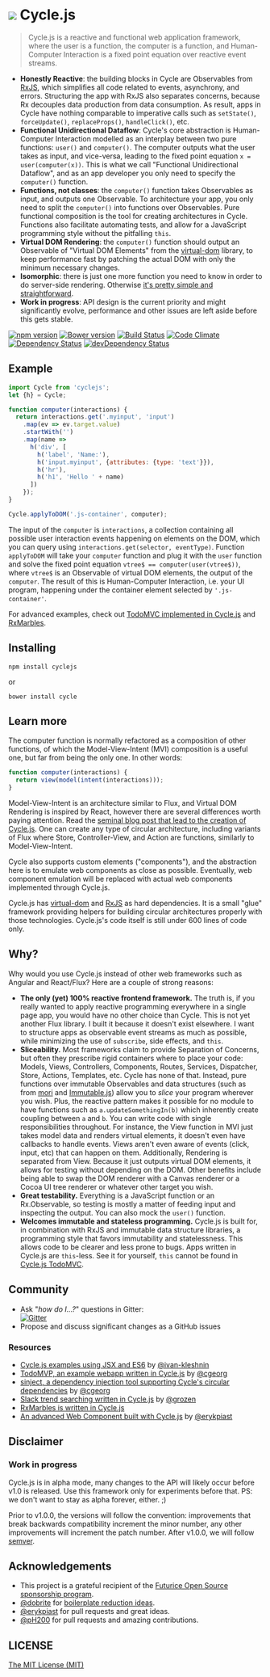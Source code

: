 <h1>
<img src="https://raw.github.com/staltz/cycle/master/logo.png" /> Cycle.js
</h1>

> Cycle.js is a reactive and functional web application framework, where the user is a function, the computer is a function, and Human-Computer Interaction is a fixed point equation over reactive event streams.

* **Honestly Reactive**: the building blocks in Cycle are Observables from [RxJS](https://github.com/Reactive-Extensions/RxJS), which simplifies all code related to events, asynchrony, and errors. Structuring the app with RxJS also separates concerns, because Rx decouples data production from data consumption. As result, apps in Cycle have nothing comparable to imperative calls such as `setState()`, `forceUpdate()`, `replaceProps()`, `handleClick()`, etc.
* **Functional Unidirectional Dataflow**: Cycle's core abstraction is Human-Computer Interaction modelled as an interplay between two pure functions: `user()` and `computer()`. The computer outputs what the user takes as input, and vice-versa, leading to the fixed point equation `x = user(computer(x))`. This is what we call "Functional Unidirectional Dataflow", and as an app developer you only need to specify the `computer()` function.
* **Functions, not classes**: the `computer()` function takes Observables as input, and outputs one Observable. To architecture your app, you only need to split the `computer()` into functions over Observables. Pure functional composition is the tool for creating architectures in Cycle. Functions also facilitate automating tests, and allow for a JavaScript programming style without the pitfalling `this`.
* **Virtual DOM Rendering**: the `computer()` function should output an Observable of "Virtual DOM Elements" from the [virtual-dom](https://github.com/Matt-Esch/virtual-dom) library, to keep performance fast by patching the actual DOM with only the minimum necessary changes.
* **Isomorphic**: there is just one more function you need to know in order to do server-side rendering. Otherwise [it's pretty simple and straightforward](https://github.com/staltz/cycle/releases/tag/v0.20.4).
* **Work in progress**: API design is the current priority and might significantly evolve, performance and other issues are left aside before this gets stable.

[![npm version](https://badge.fury.io/js/cyclejs.svg)](http://badge.fury.io/js/cyclejs)
[![Bower version](https://badge.fury.io/bo/cycle.svg)](http://badge.fury.io/bo/cycle)
[![Build Status](https://travis-ci.org/staltz/cycle.svg?branch=master)](https://travis-ci.org/staltz/cycle)
[![Code Climate](https://codeclimate.com/github/staltz/cycle/badges/gpa.svg)](https://codeclimate.com/github/staltz/cycle)
[![Dependency Status](https://david-dm.org/staltz/cycle.svg)](https://david-dm.org/staltz/cycle)
[![devDependency Status](https://david-dm.org/staltz/cycle/dev-status.svg)](https://david-dm.org/staltz/cycle#info=devDependencies)

## Example

```javascript
import Cycle from 'cyclejs';
let {h} = Cycle;

function computer(interactions) {
  return interactions.get('.myinput', 'input')
    .map(ev => ev.target.value)
    .startWith('')
    .map(name =>
      h('div', [
        h('label', 'Name:'),
        h('input.myinput', {attributes: {type: 'text'}}),
        h('hr'),
        h('h1', 'Hello ' + name)
      ])
    });
}

Cycle.applyToDOM('.js-container', computer);
```

The input of the `computer` is `interactions`, a collection containing all possible
user interaction events happening on elements on the DOM, which you can query using `interactions.get(selector, eventType)`. Function `applyToDOM` will take your `computer` function and plug it with the `user` function and solve the fixed point equation `vtree$ == computer(user(vtree$))`, where `vtree$` is an Observable of virtual DOM elements, the output of the `computer`. The result of this is Human-Computer Interaction, i.e. your UI program, happening under the container element selected by `'.js-container'`.

For advanced examples, check out [TodoMVC implemented in Cycle.js](https://github.com/staltz/todomvc-cycle) and [RxMarbles](https://github.com/staltz/rxmarbles).

## Installing

`npm install cyclejs`

or

`bower install cycle`

## Learn more

The computer function is normally refactored as a composition of other functions, of which the Model-View-Intent (MVI) composition is a useful one, but far from being the only one. In other words:

```js
function computer(interactions) {
  return view(model(intent(interactions)));
}
```

Model-View-Intent is an architecture similar to Flux, and Virtual DOM Rendering is inspired by React, however there are several differences worth paying attention. Read the [seminal blog post that lead to the creation of Cycle.js](http://futurice.com/blog/reactive-mvc-and-the-virtual-dom). One can create any type of circular architecture, including variants of Flux where Store, Controller-View, and Action are functions, similarly to Model-View-Intent.

Cycle also supports custom elements ("components"), and the abstraction here is to emulate web components as close as possible. Eventually, web component emulation will be replaced with actual web components implemented through Cycle.js.

Cycle.js has [virtual-dom](https://github.com/Matt-Esch/virtual-dom) and [RxJS](https://github.com/Reactive-Extensions/RxJS) as hard dependencies. It is a small "glue" framework providing helpers for building circular architectures properly with those technologies. Cycle.js's code itself is still under 600 lines of code only.

## Why?

Why would you use Cycle.js instead of other web frameworks such as Angular and React/Flux? Here are a couple of strong reasons:

- **The only (yet) 100% reactive frontend framework.** The truth is, if you really wanted to apply reactive programming everywhere in a single page app, you would have no other choice than Cycle. This is not yet another Flux library. I built it because it doesn't exist elsewhere. I want to structure apps as observable event streams as much as possible, while minimizing the use of `subscribe`, side effects, and `this`.
- **Sliceability.** Most frameworks claim to provide Separation of Concerns, but often they prescribe rigid containers where to place your code: Models, Views, Controllers, Components, Routes, Services, Dispatcher, Store, Actions, Templates, etc. Cycle has none of that. Instead, pure functions over immutable Observables and data structures (such as from [mori](https://swannodette.github.io/mori/) and [Immutable.js](https://facebook.github.io/immutable-js/)) allow you to *slice* your program wherever you wish. Plus, the reactive pattern makes it possible for no module to have functions such as `a.updateSomethingIn(b)` which inherently create coupling between `a` and `b`. You can write code with single responsibilities throughout. For instance, the View function in MVI just takes model data and renders virtual elements, it doesn't even have callbacks to handle events. Views aren't even aware of events (click, input, etc) that can happen on them. Additionally, Rendering is separated from View. Because it just outputs virtual DOM elements, it allows for testing without depending on the DOM. Other benefits include being able to swap the DOM renderer with a Canvas renderer or a Cocoa UI tree renderer or whatever other target you wish.
- **Great testability.** Everything is a JavaScript function or an Rx.Observable, so testing is mostly a matter of feeding input and inspecting the output. You can also mock the `user()` function.
- **Welcomes immutable and stateless programming.** Cycle.js is built for, in combination with RxJS and immutable data structure libraries, a programming style that favors immutability and statelessness. This allows code to be clearer and less prone to bugs. Apps written in Cycle.js are `this`-less. See it for yourself, `this` cannot be found in [Cycle.js TodoMVC](https://github.com/staltz/todomvc-cycle/tree/master/js).

## Community

* Ask "_how do I...?_" questions in Gitter: <br />[![Gitter](https://badges.gitter.im/Join%20Chat.svg)](https://gitter.im/staltz/cycle?utm_source=badge&utm_medium=badge&utm_campaign=pr-badge&utm_content=badge)
* Propose and discuss significant changes as a GitHub issues

### Resources

- [Cycle.js examples using JSX and ES6](https://github.com/ivan-kleshnin/cyclejs-examples) by [@ivan-kleshnin](https://github.com/ivan-kleshnin)
- [TodoMVP, an example webapp written in Cycle.js](https://github.com/cgeorg/todomvp) by [@cgeorg](https://github.com/cgeorg)
- [sinject, a dependency injection tool supporting Cycle's circular dependencies](https://github.com/cgeorg/sinject) by [@cgeorg](https://github.com/cgeorg)
- [Slack trend searching written in Cycle.js](https://github.com/grozen/trends-cycle) by [@grozen](https://github.com/grozen)
- [RxMarbles is written in Cycle.js](https://github.com/staltz/rxmarbles)
- [An advanced Web Component built with Cycle.js](https://github.com/erykpiast/autocompleted-select) by [@erykpiast](https://github.com/erykpiast)

## Disclaimer

### Work in progress

Cycle.js is in alpha mode, many changes to the API will likely occur before v1.0 is released. Use this framework only for experiments before that. PS: we don't want to stay as alpha forever, either. ;)

Prior to v1.0.0, the versions will follow the convention: improvements that break backwards compatibility increment the minor number, any other improvements will increment the patch number. After v1.0.0, we will follow [semver](http://semver.org/).

## Acknowledgements

- This project is a grateful recipient of the [Futurice Open Source sponsorship program](http://futurice.com/blog/sponsoring-free-time-open-source-activities).
- [@dobrite](https://github.com/dobrite) for [boilerplate reduction ideas](https://github.com/staltz/cycle/issues/56).
- [@erykpiast](https://github.com/erykpiast) for pull requests and great ideas.
- [@pH200](https://github.com/pH200) for pull requests and amazing contributions.

## LICENSE

[The MIT License (MIT)](https://github.com/staltz/cycle/blob/master/LICENSE)
